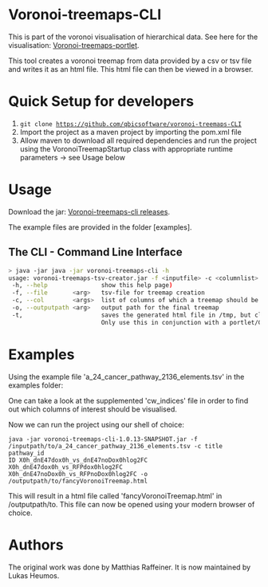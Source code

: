 Voronoi-treemaps-CLI
======
This is part of the voronoi visualisation of hierarchical data. See here for the visualisation: [Voronoi-treemaps-portlet](https://github.com/qbicsoftware/voronoi-treemaps-GUI).

This tool creates a voronoi treemap from data provided by a csv or tsv file and writes it as an html file. This html file can then be viewed in a browser. 

Quick Setup for developers
=====
1. <code>git clone https://github.com/qbicsoftware/voronoi-treemaps-CLI</code>
2. Import the project as a maven project by importing the pom.xml file
3. Allow maven to download all required dependencies and run the project using the VoronoiTreemapStartup class with appropriate runtime parameters -> see Usage below

Usage
=====
Download the jar: [Voronoi-treemaps-cli releases](https://github.com/qbicsoftware/voronoi-treemaps-CLI/releases). 

The example files are provided in the folder [examples]. 

## The CLI - Command Line Interface
```bash
> java -jar java -jar voronoi-treemaps-cli -h
usage: voronoi-treemaps-tsv-creator.jar -f <inputfile> -c <columnlist> -o <outputpath> [-h]
 -h, --help               show this help page)
 -f, --file       <arg>   tsv-file for treemap creation
 -c, --col        <args>  list of columns of which a treemap should be created of
 -o, --outputpath <arg>   output path for the final treemap
 -t,                      saves the generated html file in /tmp, but cleans it up when the JVM stops!
                          Only use this in conjunction with a portlet/GUI version
```
  
Examples  
=====
Using the example file 'a_24_cancer_pathway_2136_elements.tsv' in the examples folder:

One can take a look at the supplemented 'cw_indices' file in order to find out which columns of interest should be visualised.

Now we can run the project using our shell of choice:

<code>java -jar voronoi-treemaps-cli-1.0.13-SNAPSHOT.jar -f /inputpath/to/a_24_cancer_pathway_2136_elements.tsv -c title pathway_id ID X0h_dnE47dox0h_vs_dnE47noDox0hlog2FC X0h_dnE47dox0h_vs_RFPdox0hlog2FC X0h_dnE47noDox0h_vs_RFPnoDox0hlog2FC -o /outputpath/to/fancyVoronoiTreemap.html</code>

This will result in a html file called 'fancyVoronoiTreemap.html' in /outputpath/to. This file can now be opened using your modern browser of choice.

Authors
=====
The original work was done by Matthias Raffeiner. It is now maintained by Lukas Heumos. 
